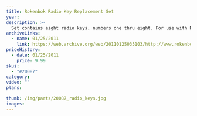 ```yaml
---
title: Rokenbok Radio Key Replacement Set
year: 
description: >-
  Set contains eight radio keys, numbers one thru eight. For use with Rokenbok RC vehicles.
archiveLinks:
  - name: 01/25/2011
    link: https://web.archive.org/web/20110125035103/http://www.rokenbok.com/estore/spare-parts/rokenbok-radio-key-replacement-set
priceHistory:
  - date: 01/25/2011
    price: 9.99
skus:
  - "#20087"
category: 
video: ""
plans:

thumb: /img/parts/20087_radio_keys.jpg
images:
---
```

